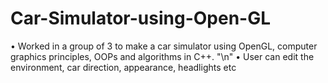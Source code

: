 # Car-Simulator-using-Open-GL
•	Worked in a group of 3 to make a car simulator using OpenGL, computer graphics principles, OOPs and algorithms in C++.
"\n"
•	User can edit the environment, car direction, appearance, headlights etc
